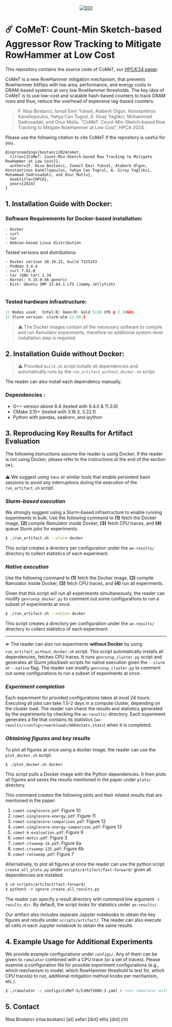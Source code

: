 <p align="center"> 
<a href="https://doi.org/10.5281/zenodo.10120298"><img src="https://zenodo.org/badge/DOI/10.5281/zenodo.10120298.svg" alt="DOI"></a>
</p>

# :comet: CoMeT: Count-Min Sketch-based Aggressor Row Tracking to Mitigate RowHammer at Low Cost

This repository contains the source code of CoMeT, our [HPCA'24 paper](https://arxiv.org/pdf/2402.18769.pdf). 

CoMeT is a new RowHammer mitigation mechanism, that prevents RowHammer bitflips with low area, performance, and energy costs in DRAM-based systems at very low RowHammer thresholds. The key idea of CoMeT is to use low-cost and scalable hash-based counters to track DRAM rows and thus, reduce the overhead of expensive tag-based counters.

> F. Nisa Bostanci, Ismail Emir Yuksel, Ataberk Olgun, Konstantinos Kanellopoulos, Yahya Can Tugrul, A. Giray Yaglikci, Mohammad Sadrosadati, and Onur Mutlu. "CoMeT: Count-Min-Sketch-based Row Tracking to Mitigate RowHammer at Low Cost", HPCA 2024.

Please use the following citation to cite CoMeT if the repository is useful for you.

```
@inproceedings{bostanci2024comet,
  title={{CoMeT: Count-Min-Sketch-based Row Tracking to Mitigate RowHammer at Low Cost}},
  author={F. Nisa Bostanci, Ismail Emir Yuksel, Ataberk Olgun, Konstantinos Kanellopoulos, Yahya Can Tugrul, A. Giray Yaglikci, Mohammad Sadrosadati, and Onur Mutlu},
  booktitle={HPCA},
  year={2024}
}
```

## 1. Installation Guide with Docker:

### Software Requirements for Docker-based installation:
``` 
- Docker
- curl
- tar
- Debian-based Linux distribution
```
Tested versions and distributions:
```
- Docker version 20.10.23, build 7155243
- Podman 3.4.4
- curl 7.81.0   
- tar (GNU tar) 1.34
- Kernel: 5.15.0-56-generic 
- Dist: Ubuntu SMP 22.04.1 LTS (Jammy Jellyfish)
                    
```

### Tested hardware infrastructure:
``` cpp
1) Nodes used:  Intel(R) Xeon(R) Gold 5118 CPU @ 2.30GHz 
2) Slurm version: slurm-wlm 21.08.5
```

> :warning: The Docker images contain all the necessary software to compile and run Ramulator experiments, therefore no additional system-level installation step is required.

## 2. Installation Guide without Docker:

> :warning: Provided `build.sh` script installs all dependencies and automatically runs by the `run_artifact_without_docker.sh` script. 

The reader can also install each dependency manually.

### Dependencies :
- G++ version above 8.4 (tested with 9.4.0 & 11.3.0)
- CMake 3.10+ (tested with 3.16.3, 3.22.1)
- Python with pandas, seaborn, and ipython


## 3. Reproducing Key Results for Artifact Evaluation

The following instructions assume the reader is using Docker. If the reader is not using Docker, please refer to the instructions at the end of the section (:fast_forward:).

:warning: We suggest using ```tmux``` or similar tools that enable persistent bash sessions to avoid any interruptions during the execution of the `run_artifact.sh` script.

### ***Slurm-based execution***
We strongly suggest using a Slurm-based infrastructure to enable running experiments in bulk. Use the following command to **(1)** fetch the Docker image, **(2)** compile Ramulator inside Docker, **(3)** fetch CPU traces, and **(4)** queue Slurm jobs for experiments. 


```bash
$ ./run_artifact.sh --slurm docker 
```

This script creates a directory per configuration under the ```ae-results/``` directory to collect statistics of each experiment.

### ***Native execution*** 
Use the following command to **(1)** fetch the Docker image, **(2)** compile Ramulator inside Docker, **(3)** fetch CPU traces, and **(4)** run all experiments.

Given that this script will run all experiments simultaneously, the reader can modify ```genrunsp_docker.py``` to comment out some configurations to run a subset of experiments at once.

```bash
$ ./run_artifact.sh --native docker 
```
This script creates a directory per configuration under the ```ae-results/``` directory to collect statistics of each experiment.

---
:fast_forward: The reader can also run experiments **without Docker** by using `run_artifact_without_docker.sh` script. This script automatically installs all dependencies, fetches CPU traces. It runs `genrunsp_cluster.py` script and generates all Slurm jobs/bash scripts for native execution given the `--slurm` or `--native` flag. The reader can modify `genrunsp_cluster.py` to comment out some configurations to run a subset of experiments at once.

### ***Experiment completion***

Each experiment for provided configurations takes at most 24 hours. Executing all jobs can take 1.5-2 days in a compute cluster, depending on the cluster load. The reader can check the results and statistics generated by the experiments by checking the ```ae-results/``` directory. Each experiment generates a file that contains its statistics (```ae-results/<config>/<workload>/DDR4stats.stats```) when it is completed.  

### ***Obtaining figures and key results***
To plot all figures at once using a docker image, the reader can use the ```plot_docker.sh``` script.

``` bash
$ ./plot_docker.sh docker
```

This script pulls a Docker image with the Python dependencies. It then plots all figures and saves the results mentioned in the paper under ```plots/``` directory.

This command creates the following plots and their related results that are mentioned in the paper:

1. ```comet-singlecore.pdf```: Figure 10
2. ```comet-singlecore-energy.pdf```: Figure 11
3. ```comet-singlecore-comparison.pdf```: Figure 12
4. ```comet-singlecore-energy-comparison.pdf```: Figure 13
5. ```comet-k-evaluation.pdf```: Figure 9
6. ```comet-motiv.pdf```: Figure 3
7. ```comet-ctsweep-1k.pdf```: Figure 6a
8. ```comet-ctsweep-125.pdf```: Figure 6b
9. ```comet-ratsweep.pdf```: Figure 7

Alternatively, to plot all figures at once the reader can use the python script ```create_all_plots.py``` under ```scripts/artifact/fast-forward/``` given all dependencies are installed:

```bash 
$ cd scripts/artifact/fast-forward/
$ python3 -W ignore create_all_results.py 
```

The reader can specify a result directory with command line argument  ```-r results_dir```. By default, the script looks for statistics under ```ae-results/```.

Our artifact also includes separate Jupyter notebooks to obtain the key figures and results under ```scripts/artifact/```. The reader can also execute all cells in each Jupyter notebook to obtain the same results.

## 4. Example Usage for Additional Experiments

We provide example configurations under ```configs/```. Any of them can be given to ```ramulator``` combined with a CPU trace (or a set of traces). Please examine a configuration file for possible experiment configurations (e.g., which mechanism to model, which RowHammer threshold to test for, which CPU trace(s) to run, additional mitigation method knobs per mechanism, etc.).

``` bash
$ ./ramulator -c configs/CoMeT-k/CoMeT1000-3.yaml # runs ramulator with CoMeT1000-3.yaml config
```

## 5. Contact
Nisa Bostanci (nisa.bostanci [at] safari [dot] ethz [dot] ch)
